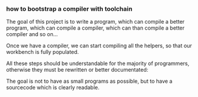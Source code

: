 ### how to bootstrap a compiler with toolchain

The goal of this project is to write a program, which can
compile a better program, which can compile a compiler,
which can than compile a better compiler and so on...

Once we have a compiler, we can start compiling all the
helpers, so that our workbench is fully populated.

All these steps should be understandable for the majority
of programmers, otherwise they must be rewritten or better
documentated:

The goal is not to have as small programs as possible, but
to have a sourcecode which is clearly readable.

